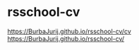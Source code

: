 # rsschool-cv
https://BurbaJurij.github.io/rsschool-cv/cv
https://BurbaJurij.github.io/rsschool-cv/
